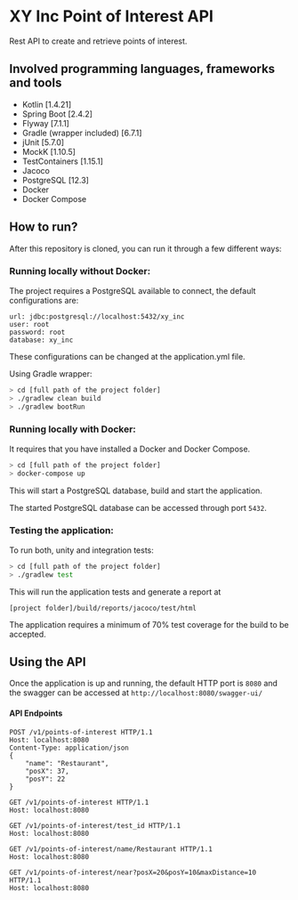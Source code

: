 # XY Inc Point of Interest API
Rest API to create and retrieve points of interest.

## Involved programming languages, frameworks and tools
 - Kotlin [1.4.21]
 - Spring Boot [2.4.2]
 - Flyway [7.1.1]
 - Gradle (wrapper included) [6.7.1]
 - jUnit [5.7.0]
 - MockK [1.10.5]
 - TestContainers [1.15.1]
 - Jacoco
 - PostgreSQL [12.3]
 - Docker
 - Docker Compose

## How to run?
After this repository is cloned, you can run it through a few different ways:

### Running locally without Docker:
The project requires a PostgreSQL available to connect, the default configurations are:
```
url: jdbc:postgresql://localhost:5432/xy_inc
user: root
password: root
database: xy_inc
```
These configurations can be changed at the application.yml file.

Using Gradle wrapper:
```sh
> cd [full path of the project folder]
> ./gradlew clean build
> ./gradlew bootRun
```

### Running locally with Docker:
It requires that you have installed a Docker and Docker Compose.
```sh
> cd [full path of the project folder]
> docker-compose up
```
This will start a PostgreSQL database, build and start the application.

The started PostgreSQL database can be accessed through port `5432`.

### Testing the application:
To run both, unity and integration tests:
```sh
> cd [full path of the project folder]
> ./gradlew test
```
This will run the application tests and generate a report at
```
[project folder]/build/reports/jacoco/test/html
```
The application requires a minimum of 70% test coverage for the build to be accepted.

## Using the API
Once the application is up and running, the default HTTP port is `8080` and the swagger can be
accessed at `http://localhost:8080/swagger-ui/`

#### API Endpoints
```
POST /v1/points-of-interest HTTP/1.1
Host: localhost:8080
Content-Type: application/json
{
    "name": "Restaurant",
    "posX": 37,
    "posY": 22
}
```

```
GET /v1/points-of-interest HTTP/1.1
Host: localhost:8080
```

```
GET /v1/points-of-interest/test_id HTTP/1.1
Host: localhost:8080
```

```
GET /v1/points-of-interest/name/Restaurant HTTP/1.1
Host: localhost:8080
```

```
GET /v1/points-of-interest/near?posX=20&posY=10&maxDistance=10 HTTP/1.1
Host: localhost:8080
```
